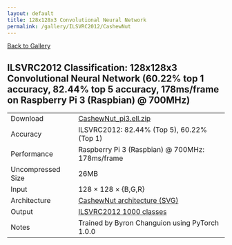 ```yaml
---
layout: default
title: 128x128x3 Convolutional Neural Network
permalink: /gallery/ILSVRC2012/CashewNut
---
```


[Back to Gallery](/ELL/gallery)

## ILSVRC2012 Classification: 128x128x3 Convolutional Neural Network (60.22% top 1 accuracy, 82.44% top 5 accuracy, 178ms/frame on Raspberry Pi 3 (Raspbian) @ 700MHz)

<table class="table table-striped table-bordered">
    <tr>
        <td> Download </td>
        <td colspan="3"> <a href="https://github.com/Microsoft/ELL-models/raw/master/models/ILSVRC2012/CashewNut/CashewNut_pi3.ell.zip">CashewNut_pi3.ell.zip</a></td>
    </tr>
    <tr>
        <td> Accuracy </td>
        <td colspan="3"> ILSVRC2012: 82.44% (Top 5), 60.22% (Top 1) </td>
    </tr>
    <tr>
        <td> Performance </td>
        <td colspan="3"> Raspberry Pi 3 (Raspbian) @ 700MHz: 178ms/frame </td>
    </tr>
    <tr>
        <td> Uncompressed Size </td>
        <td colspan="3"> 26MB </td>
    </tr>
    <tr>
        <td> Input </td>
        <td colspan="3"> 128 &times; 128 &times; {B,G,R} </td>
    </tr>
    <tr>
        <td> Architecture </td>
        <td>
            <a href="https://github.com/Microsoft/ELL-models/raw/master/models/ILSVRC2012/CashewNut/CashewNut.cntk.svg?sanitize=true" target="_blank">CashewNut architecture (SVG)</a>
        </td>
    </tr>
    <tr>
        <td> Output </td>
        <td colspan="3"> <a href="https://github.com/Microsoft/ELL-models/raw/master/models/ILSVRC2012/categories.txt">ILSVRC2012 1000 classes</a> </td>
    </tr>
    <tr>
        <td> Notes </td>
        <td colspan="3"> Trained by Byron Changuion using PyTorch 1.0.0 </td>
    </tr>
</table>

